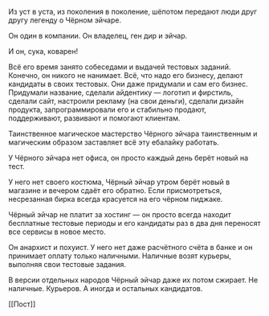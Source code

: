 Из уст в уста, из поколения в поколение, шёпотом передают люди друг другу легенду о Чёрном эйчаре.

Он один в компании. Он владелец, ген дир и эйчар.

И он, сука, коварен!

Всё его время занято собеседами и выдачей тестовых заданий. Конечно, он никого не нанимает. Всё, что надо его бизнесу, делают кандидаты в своих тестовых. Они даже придумали и сам его бизнес. Придумали название, сделали айдентику — логотип и фирстиль, сделали сайт, настроили рекламу (на свои деньги), сделали дизайн продукта, запрограммировали его и стабильно продают, поддерживают, развивают и помогают клиентам.

Таинственное магическое мастерство Чёрного эйчара таинственным и магическим образом заставляет всё эту ебалайку работать.

У Чёрного эйчара нет офиса, он просто каждый день берёт новый на тест. 

У него нет своего костюма, Чёрный эйчар утром берёт новый в магазине и вечером сдаёт его обратно. Если присмотреться, несрезанная бирка всегда красуется на его чёрном пиджаке.

Чёрный эйчар не платит за хостинг — он просто всегда находит бесплатные тестовые периоды и его кандидаты раз в два дня переносят все сервисы в новое место.

Он анархист и похуист. У него нет даже расчётного счёта в банке и он принимает оплату только наличными. Наличные возят курьеры, выполняя свои тестовые задания.

В версии отдельных народов Чёрный эйчар даже их потом сжирает. Не наличные. Курьеров. А иногда и остальных кандидатов.

[[Пост]]
